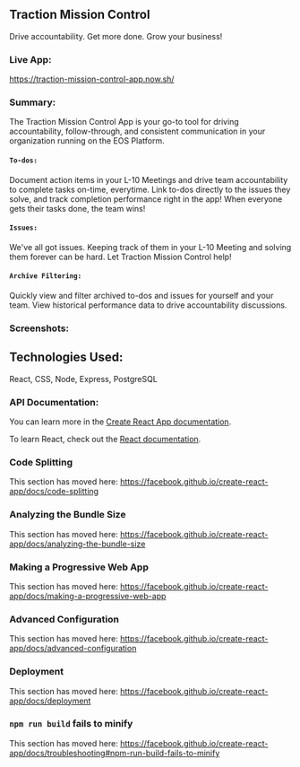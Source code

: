 ## Traction Mission Control
Drive accountability.
Get more done.
Grow your business!

### Live App:
https://traction-mission-control-app.now.sh/

### Summary:
The Traction Mission Control App is your go-to tool for driving accountability, follow-through, and consistent communication in your organization running on the EOS Platform.

#### `To-dos:`
Document action items in your L-10 Meetings and drive team accountability to complete tasks on-time, everytime. Link to-dos directly to the issues they solve, and track completion performance right in the app! When everyone gets their tasks done, the team wins!

#### `Issues:`
We've all got issues. Keeping track of them in your L-10 Meeting and solving them forever can be hard. Let Traction Mission Control help!

#### `Archive Filtering:`
Quickly view and filter archived to-dos and issues for yourself and your team. View historical performance data to drive accountability discussions.

### Screenshots:


## Technologies Used:
React, CSS, Node, Express, PostgreSQL

### API Documentation:













You can learn more in the [Create React App documentation](https://facebook.github.io/create-react-app/docs/getting-started).

To learn React, check out the [React documentation](https://reactjs.org/).

### Code Splitting

This section has moved here: https://facebook.github.io/create-react-app/docs/code-splitting

### Analyzing the Bundle Size

This section has moved here: https://facebook.github.io/create-react-app/docs/analyzing-the-bundle-size

### Making a Progressive Web App

This section has moved here: https://facebook.github.io/create-react-app/docs/making-a-progressive-web-app

### Advanced Configuration

This section has moved here: https://facebook.github.io/create-react-app/docs/advanced-configuration

### Deployment

This section has moved here: https://facebook.github.io/create-react-app/docs/deployment

### `npm run build` fails to minify

This section has moved here: https://facebook.github.io/create-react-app/docs/troubleshooting#npm-run-build-fails-to-minify
